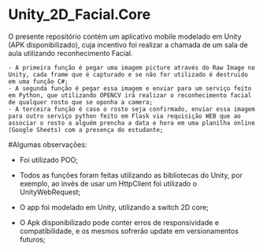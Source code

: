 # Unity_2D_Facial.Core

   O presente repositório contém um aplicativo mobile modelado em Unity (APK disponibilizado), cuja incentivo foi realizar a chamada de um sala de aula utilizando reconhecimento Facial. 
    
    - A primeira função é pegar uma imagem picture através do Raw Image no Unity, cada frame que é capturado e se não for utilizado é destruido em uma função C#;
    - A segunda função é pegar essa imagem e enviar para um serviço feito em Python, que utilizando OPENCV irá realizar o reconhecimento facial de qualquer rosto que se oponha a camera;
    - A terceira função é caso o rosto seja confirmado, enviar essa imagem para outro serviço python feito em Flask via requisição WEB que ao associar o rosto a alguém prencha a data e hora em uma planilha online (Google Sheets) com a presença do estudante;

#Algumas observações:
  
  - Foi utilizado POO;
  - Todos as funções foram feitas utilizando as bibliotecas do Unity, por exemplo, ao invés de usar um HttpClient foi utilizado o UnityWebRequest;
  - O app foi modelado em Unity, utilizando a switch 2D core;

  - O Apk disponibilizado pode conter erros de responsividade e compatibilidade, e os mesmos sofrerão update em versionamentos futuros;
